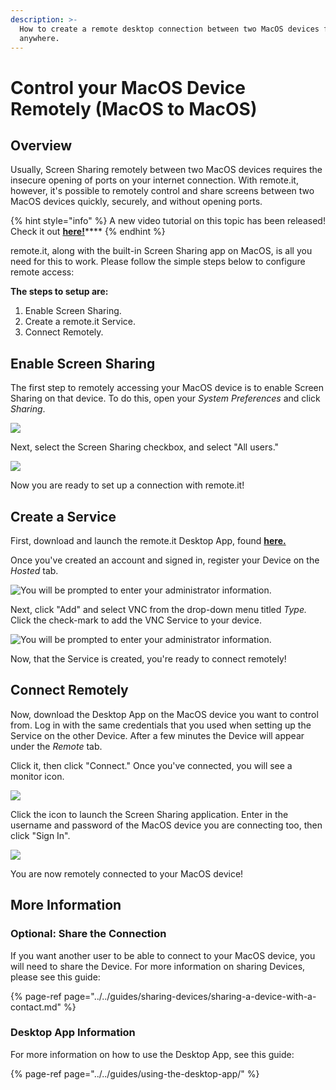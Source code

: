 ```yaml
---
description: >-
  How to create a remote desktop connection between two MacOS devices from
  anywhere.
---
```


# Control your MacOS Device Remotely \(MacOS to MacOS\)

## Overview

Usually, Screen Sharing remotely between two MacOS devices requires the insecure opening of ports on your internet connection. With remote.it, however, it's possible to remotely control and share screens between two MacOS devices quickly, securely, and without opening ports.

{% hint style="info" %}
A new video tutorial on this topic has been released! Check it out [**here!**](https://www.youtube.com/watch?v=8H7OTBIU2w0)\*\*\*\*
{% endhint %}

remote.it, along with the built-in Screen Sharing app on MacOS, is all you need for this to work. Please follow the simple steps below to configure remote access:

**The steps to setup are:**

1. Enable Screen Sharing.
2. Create a remote.it Service.
3. Connect Remotely.

## Enable Screen Sharing

The first step to remotely accessing your MacOS device is to enable Screen Sharing on that device. To do this, open your _System Preferences_ and click _Sharing_.

![](../../.gitbook/assets/screen-shot-2020-03-23-at-1.24.38-pm.png)

Next, select the Screen Sharing checkbox, and select "All users."

![](../../.gitbook/assets/screen-shot-2020-03-23-at-1.30.53-pm.png)

Now you are ready to set up a connection with remote.it!

## Create a Service

First, download and launch the remote.it Desktop App, found [**here.**](https://github.com/remoteit/desktop/releases/latest)

Once you've created an account and signed in, register your Device on the _Hosted_ tab.

![You will be prompted to enter your administrator information.](../../.gitbook/assets/screen-shot-2020-03-23-at-1.40.19-pm.png)

Next, click "Add" and select VNC from the drop-down menu titled _Type._ Click the check-mark to add the VNC Service to your device.

![You will be prompted to enter your administrator information.](../../.gitbook/assets/screen-shot-2020-03-23-at-1.42.33-pm.png)

Now, that the Service is created, you're ready to connect remotely!

## Connect Remotely

Now, download the Desktop App on the MacOS device you want to control from. Log in with the same credentials that you used when setting up the Service on the other Device. After a few minutes the Device will appear under the _Remote_ tab. 

Click it, then click "Connect." Once you've connected, you will see a monitor icon.

![](../../.gitbook/assets/screen-shot-2020-03-23-at-2.03.24-pm%20%281%29.png)

Click the icon to launch the Screen Sharing application. Enter in the username and password of the MacOS device you are connecting too, then click "Sign In".

![](../../.gitbook/assets/screen-shot-2020-03-23-at-2.07.29-pm.png)

You are now remotely connected to your MacOS device!

## More Information

### Optional: Share the Connection

If you want another user to be able to connect to your MacOS device, you will need to share the Device. For more information on sharing Devices, please see this guide:

{% page-ref page="../../guides/sharing-devices/sharing-a-device-with-a-contact.md" %}

### Desktop App Information

For more information on how to use the Desktop App, see this guide:

{% page-ref page="../../guides/using-the-desktop-app/" %}

